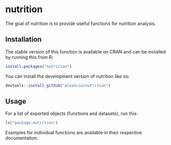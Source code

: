 
# nutrition

<!-- badges: start -->
<!-- badges: end -->

The goal of nutrition is to provide useful functions for nutrition analysis.

## Installation

The stable version of this function is available on CRAN and can be installed by running this from R:

```r
install.packages("nutrition")
```

You can install the development version of nutrition like so:

``` r
devtools::install_github("wleoncio/nutrition")
```

## Usage

For a list of exported objects (functions and datasets), run this:

``` r
ls("package:nutrition")
```

Examples for individual functions are available in their respective documentation.
